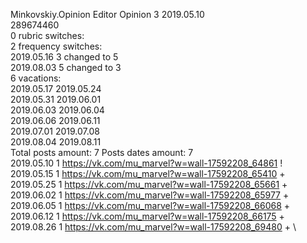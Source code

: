 Minkovskiy.Opinion	Editor Opinion 3 2019.05.10\
289674460\
0 rubric switches:\
2 frequency switches:\
2019.05.16 3 changed to 5 \
2019.08.03 5 changed to 3 \
6 vacations:\
2019.05.17 2019.05.24 \
2019.05.31 2019.06.01 \
2019.06.03 2019.06.04 \
2019.06.06 2019.06.11 \
2019.07.01 2019.07.08 \
2019.08.04 2019.08.11 \
Total posts amount: 7	Posts dates amount: 7\
2019.05.10 1 https://vk.com/mu_marvel?w=wall-17592208_64861 ! \
2019.05.15 1 https://vk.com/mu_marvel?w=wall-17592208_65410 + \
2019.05.25 1 https://vk.com/mu_marvel?w=wall-17592208_65661 + \
2019.06.02 1 https://vk.com/mu_marvel?w=wall-17592208_65977 + \
2019.06.05 1 https://vk.com/mu_marvel?w=wall-17592208_66068 + \
2019.06.12 1 https://vk.com/mu_marvel?w=wall-17592208_66175 + \
2019.08.26 1 https://vk.com/mu_marvel?w=wall-17592208_69480 + \
